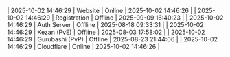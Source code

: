 | 2025-10-02 14:46:29 | Website | Online | 2025-10-02 14:46:26 |
| 2025-10-02 14:46:29 | Registration | Offline | 2025-09-09 16:40:23 |
| 2025-10-02 14:46:29 | Auth Server | Offline | 2025-08-18 09:33:31 |
| 2025-10-02 14:46:29 | Kezan (PvE) | Offline | 2025-08-03 17:58:02 |
| 2025-10-02 14:46:29 | Gurubashi (PvP) | Offline | 2025-08-23 21:44:06 |
| 2025-10-02 14:46:29 | Cloudflare | Online | 2025-10-02 14:46:26 |
